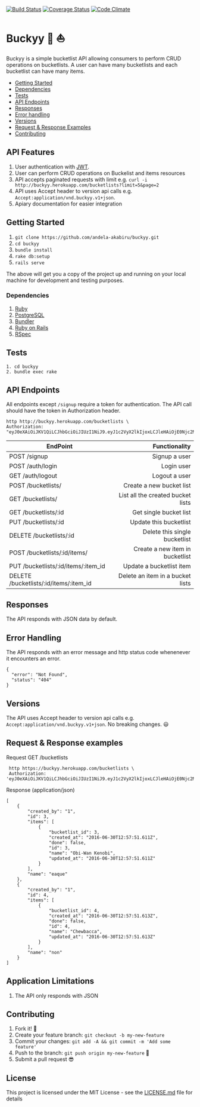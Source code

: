 [![Build Status](https://travis-ci.org/andela-akabiru/buckyy.svg?branch=master)](https://travis-ci.org/andela-akabiru/buckyy) [![Coverage Status](https://coveralls.io/repos/github/andela-akabiru/bucket-list-api/badge.svg?branch=master)](https://coveralls.io/github/andela-akabiru/bucket-list-api?branch=master) [![Code Climate](https://codeclimate.com/github/andela-akabiru/bucket-list-api/badges/gpa.svg)](https://codeclimate.com/github/andela-akabiru/bucket-list-api)


# Buckyy :roller_coaster: :sailboat:

Buckyy is a simple bucketlist API allowing consumers to perform CRUD operations on bucketlists. A user can have many bucketlists and each bucketlist
can have many items.

* [Getting Started](#getting-started)
* [Dependencies](#dependencies)
* [Tests](#tests)
* [API Endpoints](#api-endpoints)
* [Responses](#responses)
* [Error handling](#error-handling)
* [Versions](#versions)
* [Request & Response Examples](#request--response-examples)
* [Contributing](#contributing)

## API Features

  1. User authentication with [JWT](http://jwt.io).
  2. User can perform CRUD operations on Buckelist and items resources
  3. API accepts paginated requests with limit e.g. `curl -i http://buckyy.herokuapp.com/bucketlists?limit=5&page=2`
  4. API  uses Accept header to version api calls e.g. `Accept:application/vnd.buckyy.v1+json`.
  5. Apiary documentation for easier integration

## Getting Started

  1. `git clone https://github.com/andela-akabiru/buckyy.git`
  2. `cd buckyy`
  3. `bundle install`
  4. `rake db:setup`
  5. `rails serve`

The above will get you a copy of the project up and running on your local machine for development and testing purposes.

### Dependencies

  1. [Ruby](https://github.com/rbenv/rbenv)
  2. [PostgreSQL](http://www.postgresql.org/download/macosx/)
  3. [Bundler](http://bundler.io/)
  4. [Ruby on Rails](http://guides.rubyonrails.org/getting_started.html#installing-rails)
  5. [RSpec](http://rspec.info/)

## Tests
    1. cd buckyy
    2. bundle exec rake

## API Endpoints

All endpoints except `/signup` require a token for authentication. The API call should have the token in Authorization header.

    http http://buckyy.herokuapp.com/bucketlists \
    Authorization: "eyJ0eXAiOiJKV1QiLCJhbGciOiJIUzI1NiJ9.eyJ1c2VyX2lkIjoxLCJleHAiOjE0Njc2MTkxNDV9.R6VLZD4qtsdVHXZwU8bEo6S16cbNQfo7lICsNdAq00I"

| EndPoint                                |   Functionality                      |
| --------------------------------------- | ------------------------------------:|
| POST /signup                            | Signup a user                        |
| POST /auth/login                        | Login user                           |
| GET /auth/logout                        | Logout a user                        |
| POST /bucketlists/                      | Create a new bucket list             |
| GET /bucketlists/                       | List all the created bucket lists    |
| GET /bucketlists/:id                    | Get single bucket list               |
| PUT /bucketlists/:id                    | Update this bucketlist               |
| DELETE /bucketlists/:id                 | Delete this single bucketlist        |
| POST /bucketlists/:id/items/            | Create a new item in bucketlist      |
| PUT /bucketlists/:id/items/:item_id     | Update a bucketlist item             |
| DELETE /bucketlists/:id/items/:item_id  | Delete an item in a bucket lists     |


## Responses

The API responds with JSON data by default.

## Error Handling

The API responds with an error message and http status code whenenever it encounters an error.

    {
      "error": "Not Found",
      "status": "404"
    }


## Versions

The API uses Accept header to version api calls e.g. `Accept:application/vnd.buckyy.v1+json`.
No breaking changes. :smiley:

## Request & Response examples

Request GET /bucketlists

     http https://buckyy.herokuapp.com/bucketlists \
     Authorization: 'eyJ0eXAiOiJKV1QiLCJhbGciOiJIUzI1NiJ9.eyJ1c2VyX2lkIjoxLCJleHAiOjE0Njc2MTkxNDV9.R6VLZD4qtsdVHXZwU8bEo6S16cbNQfo7lICsNdAq00I'

Response (application/json)

    [
        {
            "created_by": "1",
            "id": 3,
            "items": [
                {
                    "bucketlist_id": 3,
                    "created_at": "2016-06-30T12:57:51.611Z",
                    "done": false,
                    "id": 3,
                    "name": "Obi-Wan Kenobi",
                    "updated_at": "2016-06-30T12:57:51.611Z"
                }
            ],
            "name": "eaque"
        },
        {
            "created_by": "1",
            "id": 4,
            "items": [
                {
                    "bucketlist_id": 4,
                    "created_at": "2016-06-30T12:57:51.613Z",
                    "done": false,
                    "id": 4,
                    "name": "Chewbacca",
                    "updated_at": "2016-06-30T12:57:51.613Z"
                }
            ],
            "name": "non"
        }
    ]

## Application Limitations

  1. The API only responds with JSON

## Contributing

1. Fork it! :fork_and_knife:
2. Create your feature branch: `git checkout -b my-new-feature`
3. Commit your changes: `git add -A && git commit -m 'Add some feature'`
4. Push to the branch: `git push origin my-new-feature` :rocket:
5. Submit a pull request :sunglasses:

## License

This project is licensed under the MIT License - see the [LICENSE.md](https://opensource.org/licenses/MIT) file for details

